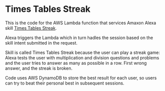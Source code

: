 # Times Tables Streak
This is the code for the AWS Lambda function that services Amaxon Alexa skill [Times Tables Streak](https://www.amazon.com/Andrej-Grobler-Times-Tables-Streak/dp/B07GWLK3NZ).

Alexa triggers the Lambda which in turn hadles the session based on the skill intent submitted in the request.

Skill is called Times Tables Streak because the user can play a streak game: Alexa tests the user with multiplication and division questions 
and problems and the user tries to answer as many as possible in a row. First wrong answer, and the streak is broken.

Code uses AWS DynamoDB to store the best result for each user, so users can try to beat their personal best in subsequent sessions.

